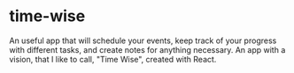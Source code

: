# time-wise
An useful app that will schedule your events, keep track of your progress with different tasks, and create notes for anything necessary. An app with a vision, that I like to call, "Time Wise", created with React.
